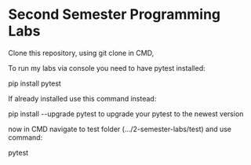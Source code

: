 # Second Semester Programming Labs


Clone this repository, using git clone in CMD,

To run my labs via console you need to have pytest installed:

pip install pytest

If already installed use this command instead:

pip install --upgrade pytest to upgrade your pytest to the newest version

now in CMD navigate to test folder (.../2-semester-labs/test) and use command:

pytest
